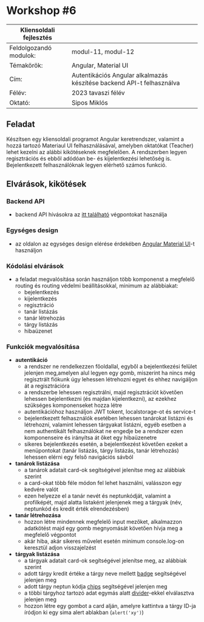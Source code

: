 # Workshop #6

| Kliensoldali fejlesztés | |
|-----|---|
| Feldolgozandó modulok: | modul-11, modul-12 |
| Témakörök: | Angular, Material UI |
| Cím: | Autentikációs Angular alkalmazás készítése backend API-t felhasználva |
| Félév: | 2023 tavaszi félév |
| Oktató: | Sipos Miklós |

## Feladat

Készítsen egy kliensoldali programot Angular keretrendszer, valamint a hozzá tartozó Materiaul UI felhasználásával, amelyben oktatókat (Teacher) lehet kezelni az alábbi kikötéseknek megfelelően. A rendszerben legyen regisztrációs és ebből adódóan be- és kijelentkezési lehetőség is. Bejelentkezett felhasználóknak legyen elérhető számos funkció.

## Elvárások, kikötések

### Backend API
- backend API hívásokra az [itt található](https://practiceapi.nikprog.hu/swagger/index.html) végpontokat használja

### Egységes design
- az oldalon az egységes design elérése érdekében [Angular Material UI](https://material.angular.io/)-t használjon

### Kódolási elvárások
- a feladat megvalósítása során használjon több komponenst a megfelelő routing és routing védelmi beállításokkal, minimum az alábbiakat:
    - bejelentkezés
    - kijelentkezés
    - regisztráció
    - tanár listázás
    - tanár létrehozás
    - tárgy listázás
    - hibaüzenet

### Funkciók megvalósítása
- **autentikáció**
    - a rendszer ne rendelkezzen főoldallal, egyből a bejelentkezési felület jelenjen meg,amelyen alul legyen egy gomb, miszerint ha nincs még regisztrált fiókunk úgy lehessen létrehozni egyet és ehhez navigáljon át a regisztrációra
    - a rendszerbe lehessen regisztrálni, majd regisztrációt követően lehessen bejelentkezni (és majdan kijelentkezni), az ezekhez szükséges komponenseket hozza létre
    - autentikációhoz használjon JWT tokent, localstorage-ot és service-t
    - bejelentkezett felhasználók esetében lehessen tanárokat listázni és létrehozni, valamint lehessen tárgyakat listázni, egyéb esetben a nem authentikált felhasználókat ne engedje be a rendszer ezen komponenseire és irányítsa át őket egy hibaüzenetre
    - sikeres bejelentkezés esetén, a bejelentkezést követően ezeket a menüpontokat (tanár listázás, tárgy listázás, tanár létrehozás) lehessen elérni egy felső navigációs sávból
- **tanárok listázása**
    - a tanárok adatait card-ok segítségével jelenítse meg az alábbiak szerint
    - a card-okat több féle módon fel lehet használni, valásszon egy kedvére valót
    - ezen helyezze el a tanár nevét és neptunkódját, valamint a profilképét, majd alatta listaként jelenjenek meg a tárgyak (név, neptunkód és kredit érték elrendezésben)
- **tanár létrehozása**
    - hozzon létre mindennek megfelelő input mezőket, alkalmazzon adatkötést majd egy gomb megnyomását követően hívja meg a megfelelő végpontot
    - akár hiba, akár sikeres művelet esetén minimum console.log-on keresztül adjon visszajelzést
- **tárgyak listázása**
    - a tárgyak adatait card-ok segítségével jelenítse meg, az alábbiak szerint
    - adott tárgy kredit értéke a tárgy neve mellett [badge](https://material.angular.io/components/badge/overview) segítségével jelenjen meg
    - adott tárgy neptun kódja [chips](https://material.angular.io/components/chips/overview) segítségével jelenjen meg
    - a többi tárgyhoz tartozó adat egymás alatt [divider](https://material.angular.io/components/divider/overview8)-ekkel elválasztva jelenjen meg
    - hozzon létre egy gombot a card alján, amelyre kattintva a tárgy ID-ja íródjon ki egy sima alert ablakban (`alert('xy')`)